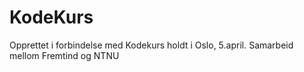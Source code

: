 # KodeKurs
Opprettet i forbindelse med Kodekurs holdt i Oslo, 5.april. Samarbeid mellom Fremtind og NTNU
